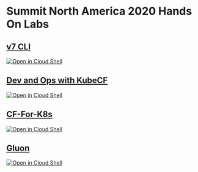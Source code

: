 # Summit North America 2020 Hands On Labs

## [v7 CLI](https://github.com/cloudfoundry/summit-hands-on-labs/tree/master/na-2020/v7-cli)
[![Open in Cloud Shell](http://gstatic.com/cloudssh/images/open-btn.svg)](https://console.cloud.google.com/cloudshell/editor?cloudshell_git_repo=https%3A%2F%2Fgithub.com%2Fcloudfoundry%2Fsummit-hands-on-labs&cloudshell_working_dir=na-2020%2Fv7-cli&cloudshell_tutorial=README.md)

## [Dev and Ops with KubeCF](https://github.com/cloudfoundry/summit-hands-on-labs/tree/master/na-2020/dev-and-ops-with-kubecf)
[![Open in Cloud Shell](http://gstatic.com/cloudssh/images/open-btn.svg)](https://console.cloud.google.com/cloudshell/editor?cloudshell_image=gcr.io/summit-labs/gcp-cloudshell:latest&cloudshell_git_repo=https%3A%2F%2Fgithub.com%2Fcloudfoundry%2Fsummit-hands-on-labs&cloudshell_working_dir=na-2020%2Fdev-and-ops-with-kubecf&cloudshell_tutorial=README.md)

## [CF-For-K8s](https://github.com/cloudfoundry/summit-hands-on-labs/tree/master/na-2020/cf-for-k8s)
[![Open in Cloud Shell](http://gstatic.com/cloudssh/images/open-btn.svg)](https://console.cloud.google.com/cloudshell/editor?cloudshell_git_repo=https%3A%2F%2Fgithub.com%2Fcloudfoundry%2Fsummit-hands-on-labs&cloudshell_open_in_editor=deploy-cf-pipeline.yml&cloudshell_working_dir=na-2020%2Fcf-for-k8s&cloudshell_tutorial=README.md)

## [Gluon](https://github.com/cloudfoundry/summit-hands-on-labs/tree/master/na-2020/gluon)
[![Open in Cloud Shell](http://gstatic.com/cloudssh/images/open-btn.svg)](https://console.cloud.google.com/cloudshell/editor?cloudshell_git_repo=https%3A%2F%2Fgithub.com%2Fcloudfoundry%2Fsummit-hands-on-labs&cloudshell_working_dir=na-2020%2Fgluon&cloudshell_tutorial=README.md)
